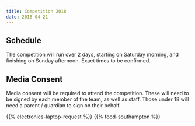 ```yaml
---
title: Competition 2018
date: 2018-04-21
---
```


## Schedule
The competition will run over 2 days, starting on Saturday morning, and finishing on Sunday afternoon. Exact times to be confirmed.

## Media Consent

Media consent will be required to attend the competition. These will need to be signed by each member of the team, as well as staff. Those under 18 will need a parent / guardian to sign on their behalf.

{{% electronics-laptop-request %}}
{{% food-southampton %}}
